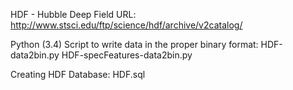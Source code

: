 HDF - Hubble Deep Field URL:
http://www.stsci.edu/ftp/science/hdf/archive/v2catalog/

Python (3.4) Script to write data in the proper binary format:
HDF-data2bin.py
HDF-specFeatures-data2bin.py

Creating HDF Database:
HDF.sql